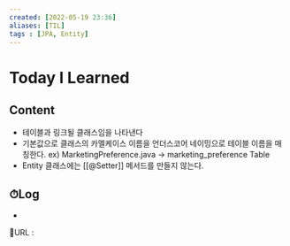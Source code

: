 ```yaml
---
created: [2022-05-19 23:36]
aliases: [TIL]
tags : [JPA, Entity]
---
```

# Today I Learned
## Content
- 테이블과 링크될 클래스임을 나타낸다
- 기본값으로 클래스의 카멜케이스 이름을 언더스코어 네이밍으로 테이블 이름을 매칭한다.
  ex) MarketingPreference.java -> marketing_preference Table
- Entity 클래스에는 [[@Setter]] 메서드를 만들지 않는다.

## ⏱Log
-


📙URL :